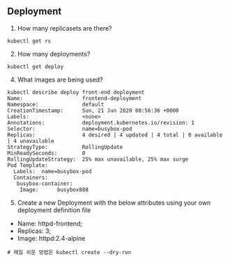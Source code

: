 ## Deployment

1. How many replicasets are there?
```shell script
kubectl get rs
```

2. How many deployments?
```shell script
kubectl get deploy
```


4. What images are being used?
```shell script
kubectl describe deploy front-end deployment
Name:                   frontend-deployment
Namespace:              default
CreationTimestamp:      Sun, 21 Jun 2020 08:56:36 +0000
Labels:                 <none>
Annotations:            deployment.kubernetes.io/revision: 1
Selector:               name=busybox-pod
Replicas:               4 desired | 4 updated | 4 total | 0 available | 4 unavailable
StrategyType:           RollingUpdate
MinReadySeconds:        0
RollingUpdateStrategy:  25% max unavailable, 25% max surge
Pod Template:
  Labels:  name=busybox-pod
  Containers:
   busybox-container:
    Image:      busybox888
```

5.  Create a new Deployment with the below attributes using your own deployment definition file
- Name: httpd-frontend; 
- Replicas: 3; 
- Image: httpd:2.4-alpine

```shell script
# 제일 쉬운 방법은 kubectl create --dry-run
```
